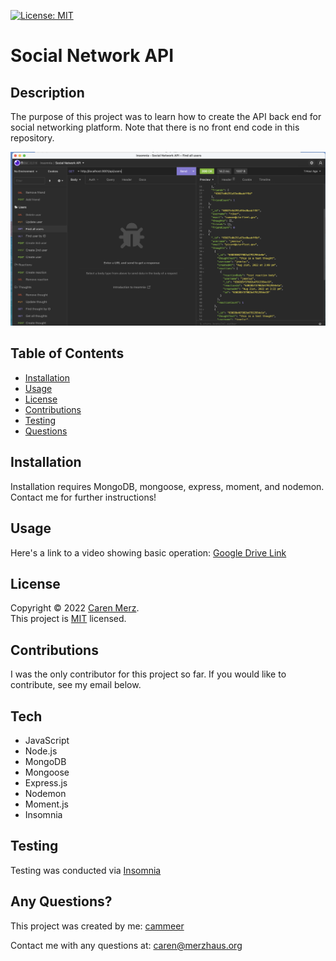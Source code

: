 [![License: MIT](https://img.shields.io/badge/License-MIT-yellow.svg)](https://opensource.org/licenses/MIT)

# Social Network API

## Description

The purpose of this project was to learn how to create the API back end for social networking platform. Note that there is no front end code in this repository.

![Insomnia](./Insomnia.png)

## Table of Contents

- [Installation](#installation)
- [Usage](#usage)
- [License](#license)
- [Contributions](#contributions)
- [Testing](#testing)
- [Questions](#questions)

## Installation

Installation requires MongoDB, mongoose, express, moment, and nodemon. Contact me for further instructions!

## Usage

Here's a link to a video showing basic operation: [Google Drive Link]()

## License

Copyright © 2022 [Caren Merz](https://github.com/cammeer). <br />
This project is [MIT](https://github.com/cammeer/next-progress-bar/blob/main/LICENSE) licensed.

## Contributions

I was the only contributor for this project so far. If you would like to contribute, see my email below.

## Tech

- JavaScript
- Node.js
- MongoDB
- Mongoose
- Express.js
- Nodemon
- Moment.js
- Insomnia

## Testing

Testing was conducted via [Insomnia](https://insomnia.rest/)

## Any Questions?

This project was created by me: [cammeer](https://github.com/cammeer)

Contact me with any questions at: [caren@merzhaus.org](caren@merzhaus.org)

